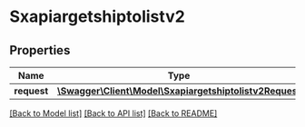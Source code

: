 # Sxapiargetshiptolistv2

## Properties
Name | Type | Description | Notes
------------ | ------------- | ------------- | -------------
**request** | [**\Swagger\Client\Model\Sxapiargetshiptolistv2Request**](Sxapiargetshiptolistv2Request.md) |  | [optional] 

[[Back to Model list]](../README.md#documentation-for-models) [[Back to API list]](../README.md#documentation-for-api-endpoints) [[Back to README]](../README.md)


